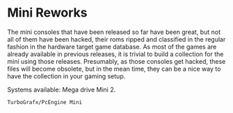 # Mini Reworks

The mini consoles that have been released so far have been great, but not all of them have been hacked, their roms ripped and classified in the regular fashion in the hardware target game database. 
As most of the games are already available in previous releases, it is trivial to build a collection for the mini using those releases. 
Presumably, as those consoles get hacked, these files will become obsolete, but in the mean time, they can be a nice way to have the collection in your gaming setup.

Systems available:
	Mega drive Mini 2.
	
	TurboGrafx/PcEngine Mini

